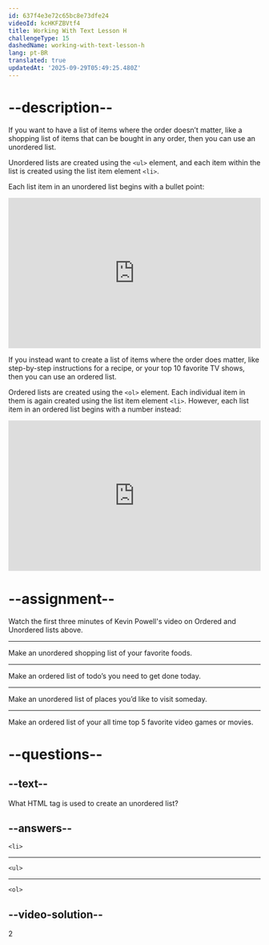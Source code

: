 ```yaml
---
id: 637f4e3e72c65bc8e73dfe24
videoId: kcHKFZBVtf4
title: Working With Text Lesson H
challengeType: 15
dashedName: working-with-text-lesson-h
lang: pt-BR
translated: true
updatedAt: '2025-09-29T05:49:25.480Z'
---
```

# --description--

If you want to have a list of items where the order doesn’t matter, like a shopping list of items that can be bought in any order, then you can use an unordered list.

Unordered lists are created using the `<ul>` element, and each item within the list is created using the list item element `<li>`.

Each list item in an unordered list begins with a bullet point:

<iframe allowfullscreen="true" allowpaymentrequest="true" allowtransparency="true" class="cp_embed_iframe " frameborder="0" height="300" width="100%" name="cp_embed_1" scrolling="no" src="https://codepen.io/TheOdinProjectExamples/embed/powjajd?height=300&amp;theme-id=dark&amp;default-tab=html%2Cresult&amp;slug-hash=powjajd&amp;user=TheOdinProjectExamples&amp;name=cp_embed_1" style="width: 100%; overflow:hidden; display:block;" title="CodePen Embed" loading="lazy" id="cp_embed_powjajd"></iframe>

If you instead want to create a list of items where the order does matter, like step-by-step instructions for a recipe, or your top 10 favorite TV shows, then you can use an ordered list.

Ordered lists are created using the `<ol>` element. Each individual item in them is again created using the list item element `<li>`. However, each list item in an ordered list begins with a number instead:

<iframe allowfullscreen="true" allowpaymentrequest="true" allowtransparency="true" class="cp_embed_iframe " frameborder="0" height="300" width="100%" name="cp_embed_2" scrolling="no" src="https://codepen.io/TheOdinProjectExamples/embed/yLXYvYp?height=300&amp;theme-id=dark&amp;default-tab=html%2Cresult&amp;slug-hash=yLXYvYp&amp;user=TheOdinProjectExamples&amp;name=cp_embed_2" style="width: 100%; overflow:hidden; display:block;" title="CodePen Embed" loading="lazy" id="cp_embed_yLXYvYp"></iframe>

# --assignment--

Watch the first three minutes of Kevin Powell's video on Ordered and Unordered lists above.

---

Make an unordered shopping list of your favorite foods.

---

Make an ordered list of todo’s you need to get done today.

---

Make an unordered list of places you’d like to visit someday.

---

Make an ordered list of your all time top 5 favorite video games or movies.
  
# --questions--
  
## --text--

What HTML tag is used to create an unordered list?

## --answers--

`<li>`

---

`<ul>`

---

`<ol>`

## --video-solution--

2
